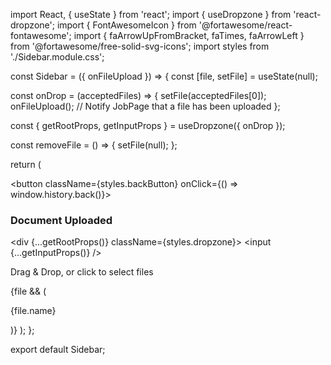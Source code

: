 import React, { useState } from 'react';
import { useDropzone } from 'react-dropzone';
import { FontAwesomeIcon } from '@fortawesome/react-fontawesome';
import { faArrowUpFromBracket, faTimes, faArrowLeft } from '@fortawesome/free-solid-svg-icons';
import styles from './Sidebar.module.css';

const Sidebar = ({ onFileUpload }) => {
  const [file, setFile] = useState(null);

  const onDrop = (acceptedFiles) => {
    setFile(acceptedFiles[0]);
    onFileUpload(); // Notify JobPage that a file has been uploaded
  };

  const { getRootProps, getInputProps } = useDropzone({ onDrop });

  const removeFile = () => {
    setFile(null);
  };

  return (
    <div className={styles.sidebar}>
      <button className={styles.backButton} onClick={() => window.history.back()}>
        <FontAwesomeIcon icon={faArrowLeft} />
      </button>
      <h3 className={styles.sidebarHeader}>Document Uploaded</h3>
      <div {...getRootProps()} className={styles.dropzone}>
        <input {...getInputProps()} />
        <p>Drag & Drop, or click to select files</p>
        <FontAwesomeIcon icon={faArrowUpFromBracket} className={styles.uploadIcon} />
      </div>
      {file && (
        <div className={styles.fileContainer}>
          <p className={styles.fileName}>{file.name}</p>
          <FontAwesomeIcon icon={faTimes} className={styles.removeIcon} onClick={removeFile} />
        </div>
      )}
    </div>
  );
};

export default Sidebar;
